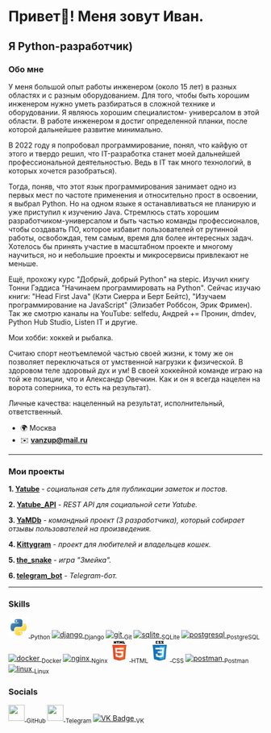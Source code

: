 Привет👋! Меня зовут Иван.
=============================================================================================================================
Я Python-разработчик)
-------------------------
### Обо мне
<p>
  У меня большой опыт работы инженером (около 15 лет) в разных областях и с разным оборудованием. Для того, чтобы быть хорошим инженером нужно уметь разбираться в сложной технике и оборудовании. Я являюсь хорошим специалистом-             универсалом в этой области. В работе инженером я достиг определенной планки, после которой дальнейшее развитие минимально.
</p>
<p>
  В 2022 году я попробовал программирование, понял, что кайфую от этого и твердо решил, что IT-разработка станет моей дальнейшей профессиональной деятельностью. Ведь в IT так много технологий, в которых хочется разобраться).
</p>
<p>
  Тогда, поняв, что этот язык программирования занимает одно из первых мест по частоте применения и относительно прост в освоении, я выбрал Python. Но на одном языке я останавливаться не планирую и уже приступил к изучению Java.
  Стремлюсь стать хорошим разработчиком-универсалом и быть частью команды профессионалов, чтобы создавать ПО, которое избавит пользователей от рутинной работы, освобождая, тем самым, время для более интересных задач. Хотелось бы принять   участие в масштабном проекте и многому научиться, но и небольшие проекты и микросервисы привлекают не меньше.
</p>
<p>
  Ещё, прохожу курс "Добрый, добрый Python" на stepic. Изучил книгу Тонни Гэддиса "Начинаем программировать на Python". Сейчас изучаю книги: "Head First Java" (Кэти Сиерра и Берт Бейтс), "Изучаем программирование на JavaScript"            (Элизабет Роббсон, Эрик Фримен). Так же смотрю каналы на YouTube: selfedu, Андрей += Пронин, dmdev, Python Hub Studio, Listen IT и другие.
</p>
<p>
  Мои хобби: хоккей и рыбалка.
</p>
<p>
  Считаю спорт неотъемлемой частью своей жизни, к тому же он позволяет переключаться от умственной нагрузки к физической. В здоровом теле здоровый дух и ум!
  В своей хоккейной команде играю на той же позиции, что и Александр Овечкин. Как и он я всегда нацелен на ворота соперника, то есть на результат).
</p>
<p>
  Личные качества: нацеленный на результат, исполнительный, ответственный.
</p>

* 🌍  Москва
* ✉️  **vanzup@mail.ru**

---

### Мои проекты
**1. [Yatube](https://github.com/VanZep/Yatube)** - *социальная сеть для публикации заметок и постов.*

<!--<b><i><ins>Стек: Python, Django, html, unittest</ins></i></b>-->

**2. [Yatube_API](https://github.com/VanZep/Yatube_API)** - *REST API для социальной сети Yatube.*

<!--<b><i><ins>Стек: Python, DRF, Djoser</ins></i></b>-->

**3. [YaMDb](https://github.com/VanZep/YaMDb)** - *командный проект (3 разработчика), который собирает отзывы пользователей на произведения.*

<!--<b><i><ins>Стек: Python, DRF, Djoser</ins></i></b>-->

**4. [Kittygram](https://github.com/VanZep/Kittygram)** - *проект для любителей и владельцев кошек.*

<!--<b><i><ins>Стек: Python, DRF, Docker, DockerHub, PostgreSQL, gunicorn, Nginx, GitHub Actions</ins></i></b>-->

**5. [the_snake](https://github.com/VanZep/the_snake)** - *игра "Змейка".*

<!--<b><i><ins>Стек: Python, pygame, ООП</ins></i></b></p>-->

**6. [telegram_bot](https://github.com/VanZep/telegram_bot)** - *Telegram-бот.*

<!--<b><i><ins>Стек: Python, pyTelegramBotAPI, python-dotenv</ins></i></b>-->

---

### Skills

<p align="left">
  <a href="https://www.python.org" target="_blank" rel="noreferrer">
    <img src="https://raw.githubusercontent.com/devicons/devicon/master/icons/python/python-original.svg" alt="python" width="40" height="40"/>
  </a>
  <sub>
    Python
  </sub>
  <a href="https://www.djangoproject.com/" target="_blank" rel="noreferrer">
    <img src="https://cdn.worldvectorlogo.com/logos/django.svg" alt="django" width="40" height="40"/>
  </a>
  <sub>
    Django
  </sub>
  <a href="https://git-scm.com/" target="_blank" rel="noreferrer">
    <img src="https://www.vectorlogo.zone/logos/git-scm/git-scm-icon.svg" alt="git" width="40" height="40"/>
  </a>
  <sub>
    Git
  </sub>
  <a href="https://www.sqlite.org/" target="_blank" rel="noreferrer">
    <img src="https://www.vectorlogo.zone/logos/sqlite/sqlite-icon.svg" alt="sqlite" width="40" height="40"/>
  </a>
  <sub>
    SQLite
  </sub>
  <a href="https://www.postgresql.org/" target="_blank" rel="noreferrer">
    <img src="https://www.vectorlogo.zone/logos/postgresql/postgresql-icon.svg" alt="postgresql" width="40" height="40"/>
  </a>
  <sub>
    PostgreSQL
  </sub>
  <a href="https://www.docker.com/" target="_blank" rel="noreferrer">
    <img src="https://www.vectorlogo.zone/logos/docker/docker-icon.svg" alt="docker" width="40" height="40"/>
  </a>
  <sub>
    Docker
  </sub>
  <a href="https://nginx.org/ru/" target="_blank" rel="noreferrer">
    <img src="https://www.vectorlogo.zone/logos/nginx/nginx-icon.svg" alt="nginx" width="40" height="40"/>
  </a>
  <sub>
    Nginx
  </sub>
  <a href="https://www.w3.org/html/" target="_blank" rel="noreferrer">
    <img src="https://raw.githubusercontent.com/devicons/devicon/master/icons/html5/html5-original-wordmark.svg" alt="html5" width="40" height="40"/>
  </a>
  <sub>
    HTML
  </sub>
  <a href="https://www.w3schools.com/css/" target="_blank" rel="noreferrer">
    <img src="https://raw.githubusercontent.com/devicons/devicon/master/icons/css3/css3-original-wordmark.svg" alt="css3" width="40" height="40"/>
  </a>
  <sub>
    CSS
  </sub>
  <a href="https://postman.com" target="_blank" rel="noreferrer">
    <img src="https://www.vectorlogo.zone/logos/getpostman/getpostman-icon.svg" alt="postman" width="40" height="40"/>
  </a>
  <sub>
    Postman
  </sub>
  <a href="https://www.linux.org/" target="_blank" rel="noreferrer">
    <img src="https://www.vectorlogo.zone/logos/linux/linux-icon.svg" alt="linux" width="40" height="40"/>
  </a>
  <sub>
    Linux
  </sub>
</p>

### Socials

<p align="left">
  <a href="https://www.github.com/VanZep" target="_blank" rel="noreferrer">
    <img src="https://raw.githubusercontent.com/danielcranney/readme-generator/main/public/icons/socials/github.svg" width="32" height="32" />
  </a>
  <sub>
    GitHub
  </sub>
  <a href="https://t.me/OzerovIvan" target="_blank" rel="noreferrer">
    <img src="https://www.vectorlogo.zone/logos/telegram/telegram-tile.svg" width="32" height="32" />
  </a>
  <sub>
    Telegram
  </sub>
  <a href="https://vk.com/id2787816" target="_blank">
    <img src="https://cdn-icons-png.flaticon.com/512/145/145813.png" width="32" height="32" alt="VK Badge"/>
  </a>
  <sub>
    VK
  </sub>
</p>
<!-- "https://raw.githubusercontent.com/danielcranney/readme-generator/main/public/icons/socials/rss.svg" -->
